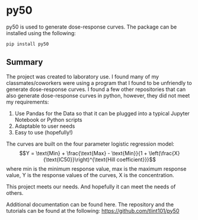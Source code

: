 # py50

py50 is used to generate dose-response curves. The package can be installed using the following:

```
pip install py50
```

## Summary
The project was created to laboratory use. I found many of my classmates/coworkers were 
using a program that I found to be unfriendly to generate dose-response curves. I found
a few other repositories that can also generate dose-response curves in python, however,
they did not meet my requirements:
1. Use Pandas for the Data so that it can be plugged into a typical Jupyter Notebook or Python scripts
2. Adaptable to user needs
3. Easy to use (hopefully!)

The curves are built on the four parameter logistic regression model:
$$Y = \text{Min} + \frac{\text{Max} - \text{Min}}{1 + \left(\frac{X}{\text{IC50}}\right)^{\text{Hill coefficient}}}$$
where min is the minimum response value, max is the maximum response value, Y is the response values of the curves, X 
is the concentration.  


This project meets our needs. And hopefully it can meet the needs of others.

Additional documentation can be found here. The repository and the tutorials can be found at the following:
https://github.com/tlint101/py50
